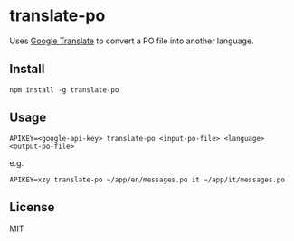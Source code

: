 # translate-po

Uses [Google Translate](https://cloud.google.com/translate/docs) to convert a PO file into another language.

## Install

```
npm install -g translate-po
```

## Usage

```
APIKEY=<google-api-key> translate-po <input-po-file> <language> <output-po-file>
```

e.g.
```
APIKEY=xzy translate-po ~/app/en/messages.po it ~/app/it/messages.po
```

## License

MIT
